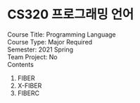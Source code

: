 # CS320 프로그래밍 언어

Course Title: Programming Language <br/>
Course Type: Major Required <br/>
Semester: 2021 Spring <br/>
Team Project: No <br/>
Contents 
1. FIBER
2. X-FIBER
3. FIBERC